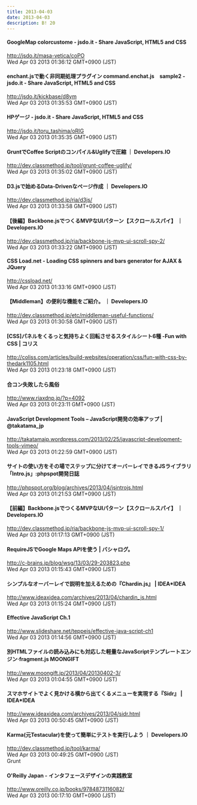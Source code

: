 ```yaml
---
title: 2013-04-03
date: 2013-04-03
description: B! 20
---
```


#### GoogleMap colorcustome - jsdo.it - Share JavaScript, HTML5 and CSS
http://jsdo.it/masa-vetica/coPO<br>
Wed Apr 03 2013 01:36:12 GMT+0900 (JST)<br>


#### enchant.jsで動く非同期処理プラグイン command.enchat.js　sample2 - jsdo.it - Share JavaScript, HTML5 and CSS
http://jsdo.it/kickbase/d8ym<br>
Wed Apr 03 2013 01:35:53 GMT+0900 (JST)<br>


#### HPゲージ - jsdo.it - Share JavaScript, HTML5 and CSS
http://jsdo.it/toru_tashima/oRIG<br>
Wed Apr 03 2013 01:35:35 GMT+0900 (JST)<br>


#### GruntでCoffee Scriptのコンパイル&Uglifyで圧縮 ｜ Developers.IO
http://dev.classmethod.jp/tool/grunt-coffee-uglify/<br>
Wed Apr 03 2013 01:35:02 GMT+0900 (JST)<br>


#### D3.jsで始めるData-Drivenなページ作成 ｜ Developers.IO
http://dev.classmethod.jp/ria/d3js/<br>
Wed Apr 03 2013 01:33:58 GMT+0900 (JST)<br>


#### 【後編】Backbone.jsでつくるMVPなUIパターン【スクロールスパイ】 ｜ Developers.IO
http://dev.classmethod.jp/ria/backbone-js-mvp-ui-scroll-spy-2/<br>
Wed Apr 03 2013 01:33:22 GMT+0900 (JST)<br>


#### CSS Load.net - Loading CSS spinners and bars generator for AJAX & JQuery
http://cssload.net/<br>
Wed Apr 03 2013 01:33:16 GMT+0900 (JST)<br>


#### 【Middleman】の便利な機能をご紹介。 ｜ Developers.IO
http://dev.classmethod.jp/etc/middleman-useful-functions/<br>
Wed Apr 03 2013 01:30:58 GMT+0900 (JST)<br>


####   [CSS]パネルをくるっと気持ちよく回転させるスタイルシート6種 -Fun with CSS | コリス
http://coliss.com/articles/build-websites/operation/css/fun-with-css-by-thedark1105.html<br>
Wed Apr 03 2013 01:23:18 GMT+0900 (JST)<br>


#### 合コン失敗したら風俗
http://www.riaxdnp.jp/?p=4092<br>
Wed Apr 03 2013 01:23:11 GMT+0900 (JST)<br>


#### JavaScript Development Tools – JavaScript開発の効率アップ | @takatama_jp
http://takatamajp.wordpress.com/2013/02/25/javascript-development-tools-vimeo/<br>
Wed Apr 03 2013 01:22:59 GMT+0900 (JST)<br>


#### サイトの使い方をその場でステップに分けてオーバーレイできるJSライブラリ「Intro.js」:phpspot開発日誌
http://phpspot.org/blog/archives/2013/04/jsintrojs.html<br>
Wed Apr 03 2013 01:21:53 GMT+0900 (JST)<br>


#### 【前編】Backbone.jsでつくるMVPなUIパターン【スクロールスパイ】 ｜ Developers.IO
http://dev.classmethod.jp/ria/backbone-js-mvp-ui-scroll-spy-1/<br>
Wed Apr 03 2013 01:17:13 GMT+0900 (JST)<br>


#### RequireJSでGoogle Maps APIを使う | バシャログ。
http://c-brains.jp/blog/wsg/13/03/29-203823.php<br>
Wed Apr 03 2013 01:15:43 GMT+0900 (JST)<br>


#### シンプルなオーバーレイで説明を加えるための『Chardin.js』 | IDEA*IDEA
http://www.ideaxidea.com/archives/2013/04/chardin_js.html<br>
Wed Apr 03 2013 01:15:24 GMT+0900 (JST)<br>


#### Effective JavaScript Ch.1
http://www.slideshare.net/teppeis/effective-java-script-ch1<br>
Wed Apr 03 2013 01:14:56 GMT+0900 (JST)<br>


#### 別HTMLファイルの読み込みにも対応した軽量なJavaScriptテンプレートエンジン·fragment.js MOONGIFT
http://www.moongift.jp/2013/04/20130402-3/<br>
Wed Apr 03 2013 01:04:55 GMT+0900 (JST)<br>


#### スマホサイトでよく見かける横から出てくるメニューを実現する『Sidr』 | IDEA*IDEA
http://www.ideaxidea.com/archives/2013/04/sidr.html<br>
Wed Apr 03 2013 00:50:45 GMT+0900 (JST)<br>


#### Karma(元Testacular)を使って簡単にテストを実行しよう ｜ Developers.IO
http://dev.classmethod.jp/tool/karma/<br>
Wed Apr 03 2013 00:49:25 GMT+0900 (JST)<br>
Grunt


#### O'Reilly Japan - インタフェースデザインの実践教室
http://www.oreilly.co.jp/books/9784873116082/<br>
Wed Apr 03 2013 00:17:10 GMT+0900 (JST)<br>



